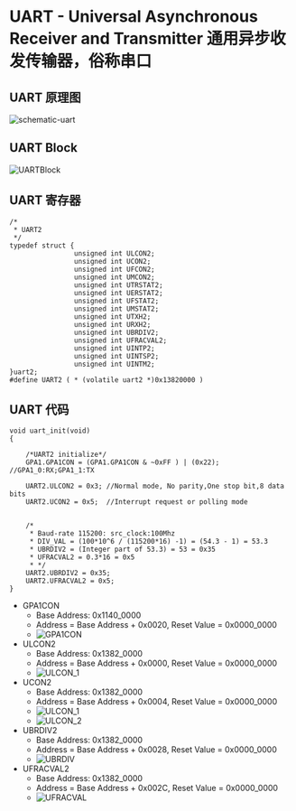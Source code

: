 # UART - Universal Asynchronous Receiver and Transmitter 通用异步收发传输器，俗称串口

## UART 原理图

![schematic-uart](resource/images/schematic-uart.png)

## UART Block

![UARTBlock](resource/images/UARTBlock.png)

## UART 寄存器

```
/*
 * UART2
 */
typedef struct {
				unsigned int ULCON2;
				unsigned int UCON2;
				unsigned int UFCON2;
				unsigned int UMCON2;
				unsigned int UTRSTAT2;
				unsigned int UERSTAT2;
				unsigned int UFSTAT2;
				unsigned int UMSTAT2;
				unsigned int UTXH2;
				unsigned int URXH2;
				unsigned int UBRDIV2;
				unsigned int UFRACVAL2;
				unsigned int UINTP2;
				unsigned int UINTSP2;
				unsigned int UINTM2;
}uart2;
#define UART2 ( * (volatile uart2 *)0x13820000 )
```

## UART 代码

```
void uart_init(void)
{

	/*UART2 initialize*/
	GPA1.GPA1CON = (GPA1.GPA1CON & ~0xFF ) | (0x22); //GPA1_0:RX;GPA1_1:TX

	UART2.ULCON2 = 0x3; //Normal mode, No parity,One stop bit,8 data bits
	UART2.UCON2 = 0x5;  //Interrupt request or polling mode


	/*
	 * Baud-rate 115200: src_clock:100Mhz
	 * DIV_VAL = (100*10^6 / (115200*16) -1) = (54.3 - 1) = 53.3
	 * UBRDIV2 = (Integer part of 53.3) = 53 = 0x35
	 * UFRACVAL2 = 0.3*16 = 0x5
	 * */
	UART2.UBRDIV2 = 0x35;
	UART2.UFRACVAL2 = 0x5;
}
```
* GPA1CON
	* Base Address: 0x1140_0000
	* Address = Base Address + 0x0020, Reset Value = 0x0000_0000
	* ![GPA1CON](resource/images/GPA1CON.png)
* ULCON2
	* Base Address: 0x1382_0000
	* Address = Base Address + 0x0000, Reset Value = 0x0000_0000
	* ![ULCON_1](resource/images/ULCON.png)
* UCON2
	* Base Address: 0x1382_0000
	* Address = Base Address + 0x0004, Reset Value = 0x0000_0000
	* ![ULCON_1](resource/images/UCON_1.png)
	* ![ULCON_2](resource/images/UCON_2.png)
* UBRDIV2
	* Base Address: 0x1382_0000
	* Address = Base Address + 0x0028, Reset Value = 0x0000_0000
	* ![UBRDIV](resource/images/UBRDIV.png)
* UFRACVAL2
	* Base Address: 0x1382_0000
	* Address = Base Address + 0x002C, Reset Value = 0x0000_0000
	* ![UFRACVAL](resource/images/UFRACVAL.png)